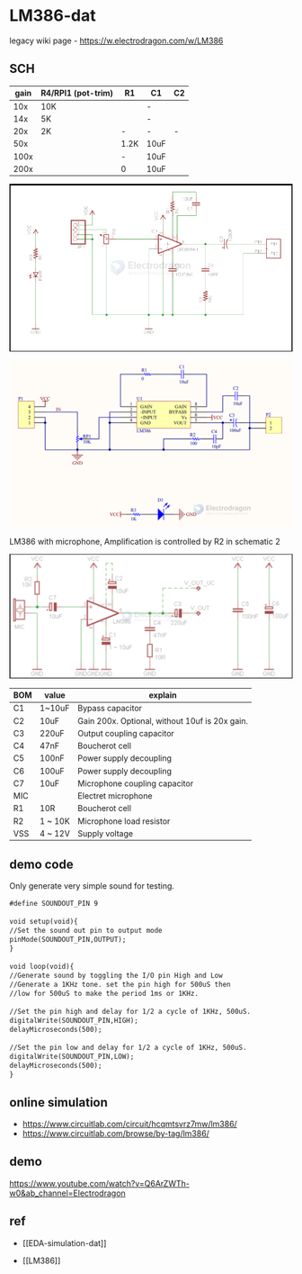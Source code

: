 
# LM386-dat

legacy wiki page - https://w.electrodragon.com/w/LM386




## SCH 



| gain | R4/RPI1 (pot-trim) | R1   | C1   | C2  |
| ---- | ------------------ | ---- | ---- | --- |
| 10x  | 10K                |      | -    |     |
| 14x  | 5K                 |      | -    |     |
| 20x  | 2K                 | -    | -    | -   |
| 50x  |                    | 1.2K | 10uF |     |
| 100x |                    | -    | 10uF |     |
| 200x |                    | 0    | 10uF |     |

![](2025-04-03-14-07-36.png)

![](2024-03-26-15-35-38.png)


LM386 with microphone, Amplification is controlled by R2 in schematic 2

![](2025-04-03-14-07-52.png)



| BOM | value   | explain                                        |
| --- | ------- | ---------------------------------------------- |
| C1  | 1~10uF  | Bypass capacitor                               |
| C2  | 10uF    | Gain 200x. Optional, without 10uf is 20x gain. |
| C3  | 220uF   | Output coupling capacitor                      |
| C4  | 47nF    | Boucherot cell                                 |
| C5  | 100nF   | Power supply decoupling                        |
| C6  | 100uF   | Power supply decoupling                        |
| C7  | 10uF    | Microphone coupling capacitor                  |
| MIC |         | Electret microphone                            |
| R1  | 10R     | Boucherot cell                                 |
| R2  | 1 ~ 10K | Microphone load resistor                       |
| VSS | 4 ~ 12V | Supply voltage                                 |





## demo code 

Only generate very simple sound for testing.


    #define SOUNDOUT_PIN 9

    void setup(void){
    //Set the sound out pin to output mode
    pinMode(SOUNDOUT_PIN,OUTPUT);
    }

    void loop(void){
    //Generate sound by toggling the I/O pin High and Low
    //Generate a 1KHz tone. set the pin high for 500uS then
    //low for 500uS to make the period 1ms or 1KHz.

    //Set the pin high and delay for 1/2 a cycle of 1KHz, 500uS.
    digitalWrite(SOUNDOUT_PIN,HIGH);
    delayMicroseconds(500);

    //Set the pin low and delay for 1/2 a cycle of 1KHz, 500uS.
    digitalWrite(SOUNDOUT_PIN,LOW);
    delayMicroseconds(500);
    }

## online simulation

- https://www.circuitlab.com/circuit/hcqmtsvrz7mw/lm386/
- https://www.circuitlab.com/browse/by-tag/lm386/


## demo 

https://www.youtube.com/watch?v=Q6ArZWTh-w0&ab_channel=Electrodragon




## ref 

- [[EDA-simulation-dat]]

- [[LM386]]